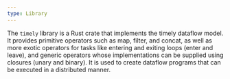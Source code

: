 ```yaml
---
type: Library
---
```


The `timely` library is a Rust crate that implements the timely dataflow model. It provides primitive operators such as map, filter, and concat, as well as more exotic operators for tasks like entering and exiting loops (enter and leave), and generic operators whose implementations can be supplied using closures (unary and binary). It is used to create dataflow programs that can be executed in a distributed manner.